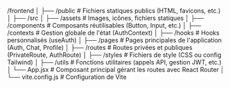 /frontend │ ├── /public # Fichiers statiques publics (HTML, favicons, etc.) │ ├── /src │ ├── /assets # Images, icônes, fichiers statiques │ ├── /components # Composants réutilisables (Button, Input, etc.) │ ├── /contexts # Gestion globale de l'état (AuthContext) │ ├── /hooks # Hooks personnalisés (useAuth) │ ├── /pages # Pages principales de l'application (Auth, Chat, Profile) │ ├── /routes # Routes privées et publiques (PrivateRoute, AuthRoute) │ ├── /styles # Fichiers de style (CSS ou config Tailwind) │ ├── /utils # Fonctions utilitaires (appels API, gestion JWT, etc.) │ └── App.jsx # Composant principal gérant les routes avec React Router │ └── vite.config.js # Configuration de Vite
